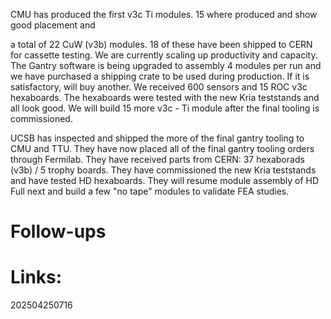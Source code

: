 
CMU has produced the first v3c Ti modules. 15 where produced and show good placement and 

a total of 22 CuW (v3b) modules. 18 of these have been shipped to CERN for cassette testing. We are currently scaling up productivity and capacity. The Gantry software is being upgraded to assembly 4 modules per run and we have purchased a shipping crate to be used during production. If it is satisfactory, will buy another.  We received 600 sensors and 15 ROC v3c hexaboards.  The hexaboards were tested with the new Kria teststands and all look good.  We will build 15 more v3c - Ti module after the final tooling is commissioned. 


UCSB has inspected and shipped the more of the final gantry tooling to CMU and TTU.  They have now placed all of the final gantry tooling orders through Fermilab. They have received parts from CERN: 37 hexaborads (v3b) / 5 trophy boards. They have commissioned the new Kria teststands and have tested HD hexaboards. They will resume module assembly of HD Full next and build a few "no tape" modules to validate FEA studies. 


# Follow-ups


# Links: 



202504250716
